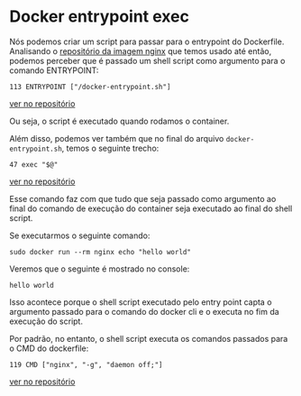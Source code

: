 # Docker entrypoint exec

Nós podemos criar um script para passar para o entrypoint do Dockerfile. Analisando o [repositório da imagem nginx](https://github.com/nginxinc/docker-nginx/blob/4bf0763f4977fff7e9648add59e0540088f3ca9f/mainline/debian/Dockerfile) que temos usado até então, podemos perceber que é passado um shell script como argumento para o comando ENTRYPOINT:
```
113 ENTRYPOINT ["/docker-entrypoint.sh"]
```
[ver no repositório](https://github.com/nginxinc/docker-nginx/blob/4bf0763f4977fff7e9648add59e0540088f3ca9f/mainline/debian/Dockerfile#L113C1-L113C37)

Ou seja, o script é executado quando rodamos o container.

Além disso, podemos ver também que no final do arquivo `docker-entrypoint.sh`, temos o seguinte trecho:
```
47 exec "$@"
```
[ver no repositório](https://github.com/nginxinc/docker-nginx/blob/4bf0763f4977fff7e9648add59e0540088f3ca9f/mainline/debian/docker-entrypoint.sh#L47C1-L47C10)

Esse comando faz com que tudo que seja passado como argumento ao final do comando de execução do container seja executado ao final do shell script.

Se executarmos o seguinte comando:
```
sudo docker run --rm nginx echo "hello world"
```
Veremos que o seguinte é mostrado no console:
```
hello world
```
Isso acontece porque o shell script executado pelo entry point capta o argumento passado para o comando do docker cli e o executa no fim da execução do script.

Por padrão, no entanto, o shell script executa os comandos passados para o CMD do dockerfile: 
```
119 CMD ["nginx", "-g", "daemon off;"]
```
[ver no repositório](https://github.com/nginxinc/docker-nginx/blob/4bf0763f4977fff7e9648add59e0540088f3ca9f/mainline/debian/Dockerfile#L119C1-L119C35)